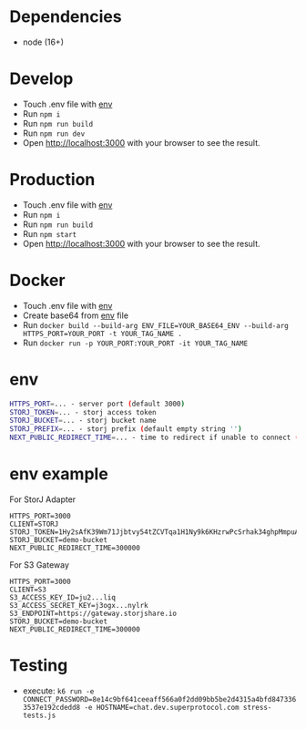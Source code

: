 # Dependencies
* node (16+)

# Develop

* Touch .env file with [env](#env)
* Run `npm i`
* Run `npm run build`
* Run `npm run dev`
* Open [http://localhost:3000](http://localhost:3000) with your browser to see the result.

# Production

* Touch .env file with [env](#env)
* Run `npm i`
* Run `npm run build`
* Run `npm start`
* Open [http://localhost:3000](http://localhost:3000) with your browser to see the result.

# Docker
* Touch .env file with [env](#env)
* Create base64 from [env](#env) file
* Run `docker build --build-arg ENV_FILE=YOUR_BASE64_ENV --build-arg HTTPS_PORT=YOUR_PORT -t YOUR_TAG_NAME .`
* Run `docker run -p YOUR_PORT:YOUR_PORT -it YOUR_TAG_NAME`

# env

```bash
HTTPS_PORT=... - server port (default 3000)
STORJ_TOKEN=... - storj access token
STORJ_BUCKET=... - storj bucket name
STORJ_PREFIX=... - storj prefix (default empty string '')
NEXT_PUBLIC_REDIRECT_TIME=... - time to redirect if unable to connect (default 300000)
```

# env example

For StorJ Adapter

```
HTTPS_PORT=3000
CLIENT=STORJ
STORJ_TOKEN=1Hy2sAfK39Wm71Jjbtvy54tZCVTqa1H1Ny9k6KHzrwPcSrhak34ghpMmpuA9ZiJSF5Lfdx5Dikw1QEuWvtB3kbf84DyUk3txaur1hDML8jabDujZ9hEUi5zH341JU3AkfdTjQDaqRzYHxiVpRsr4CTwSyTzy5QkEoBT6otckVbjYSSonMVUuYQKvf9su8pGWDRBwPDw1doQ2fA23MBg87iNxKhhqWUDNJyUwX5A3vs2JP9Aw8rMXVUu8StXUAngX175wkK7yEz4pPiXP1beeftiZt3x36cXZfrz3mLX4WDT55Hq68uDW2KDA8vD8UHoomfWgbtrHdwM
STORJ_BUCKET=demo-bucket
NEXT_PUBLIC_REDIRECT_TIME=300000
```

For S3 Gateway

```
HTTPS_PORT=3000
CLIENT=S3
S3_ACCESS_KEY_ID=ju2...liq
S3_ACCESS_SECRET_KEY=j3ogx...nylrk
S3_ENDPOINT=https://gateway.storjshare.io
STORJ_BUCKET=demo-bucket
NEXT_PUBLIC_REDIRECT_TIME=300000
```


# Testing
* execute: `k6 run -e CONNECT_PASSWORD=8e14c9bf641ceeaff566a0f2dd09bb5be2d4315a4bfd8473363537e192cdedd8 -e HOSTNAME=chat.dev.superprotocol.com stress-tests.js`